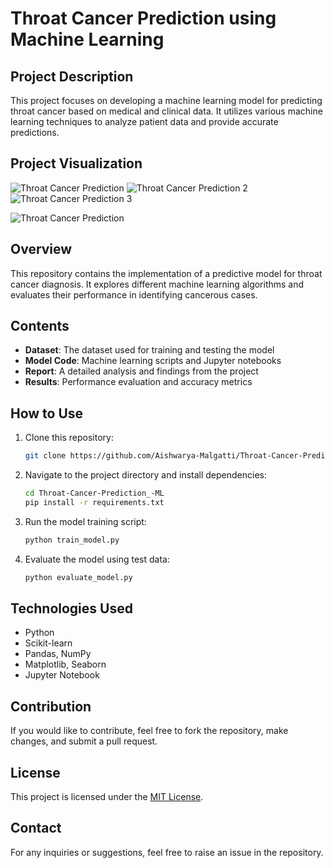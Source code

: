 # Throat Cancer Prediction using Machine Learning

## Project Description
This project focuses on developing a machine learning model for predicting throat cancer based on medical and clinical data. It utilizes various machine learning techniques to analyze patient data and provide accurate predictions.

## Project Visualization

![Throat Cancer Prediction](https://raw.githubusercontent.com/Aishwarya-Malgatti/Throat-Cancer-Prediction_-ML/main/WhatsApp_Image_2025-03-27_at_15.27.24_fadd1f42.jpg)
![Throat Cancer Prediction 2](WhatsApp_Image_2025-03-27_at_15.27.25_8431a84b.jpg)
![Throat Cancer Prediction 3](WhatsApp_Image_2025-03-27_at_15.27.26_e599d4a3.jpg)

![Throat Cancer Prediction](WhatsApp_Image_2025-03-27_at_15.27.24_fadd1f42.jpg)

## Overview
This repository contains the implementation of a predictive model for throat cancer diagnosis. It explores different machine learning algorithms and evaluates their performance in identifying cancerous cases.

## Contents
- **Dataset**: The dataset used for training and testing the model
- **Model Code**: Machine learning scripts and Jupyter notebooks
- **Report**: A detailed analysis and findings from the project
- **Results**: Performance evaluation and accuracy metrics

## How to Use
1. Clone this repository:
   ```sh
   git clone https://github.com/Aishwarya-Malgatti/Throat-Cancer-Prediction_-ML.git
   ```
2. Navigate to the project directory and install dependencies:
   ```sh
   cd Throat-Cancer-Prediction_-ML
   pip install -r requirements.txt
   ```
3. Run the model training script:
   ```sh
   python train_model.py
   ```
4. Evaluate the model using test data:
   ```sh
   python evaluate_model.py
   ```

## Technologies Used
- Python
- Scikit-learn
- Pandas, NumPy
- Matplotlib, Seaborn
- Jupyter Notebook

## Contribution
If you would like to contribute, feel free to fork the repository, make changes, and submit a pull request.

## License
This project is licensed under the [MIT License](LICENSE).

## Contact
For any inquiries or suggestions, feel free to raise an issue in the repository.

